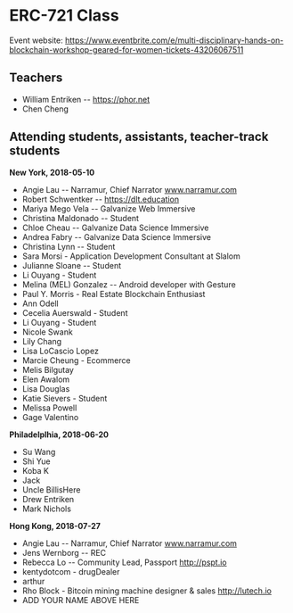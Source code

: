# ERC-721 Class

Event website: https://www.eventbrite.com/e/multi-disciplinary-hands-on-blockchain-workshop-geared-for-women-tickets-43206067511

## Teachers

* William Entriken -- https://phor.net
* Chen Cheng 

## Attending students, assistants, teacher-track students

**New York, 2018-05-10**

* Angie Lau -- Narramur, Chief Narrator www.narramur.com 
* Robert Schwentker -- https://dlt.education
* Mariya Mego Vela -- Galvanize Web Immersive
* Christina Maldonado -- Student
* Chloe Cheau -- Galvanize Data Science Immersive 
* Andrea Fabry -- Galvanize Data Science Immersive 
* Christina Lynn -- Student
* Sara Morsi - Application Development Consultant at Slalom 
* Julianne Sloane -- Student
* Li Ouyang - Student 
* Melina (MEL) Gonzalez -- Android developer with Gesture
* Paul Y. Morris - Real Estate Blockchain Enthusiast
* Ann Odell
* Cecelia Auerswald - Student
* Li Ouyang - Student
* Nicole Swank
* Lily Chang
* Lisa LoCascio Lopez
* Marcie Cheung - Ecommerce
* Melis Bilgutay
* Elen Awalom
* Lisa Douglas
* Katie Sievers - Student
* Melissa Powell
* Gage Valentino

**Philadelplhia, 2018-06-20**

* Su Wang
* Shi Yue
* Koba K
* Jack
* Uncle BillisHere
* Drew Entriken
* Mark Nichols

**Hong Kong, 2018-07-27**

* Angie Lau -- Narramur, Chief Narrator www.narramur.com
* Jens Wernborg -- REC
* Rebecca Lo -- Community Lead, Passport http://pspt.io
* kentydotcom - drugDealer
* arthur
* Rho Block - Bitcoin mining machine designer & sales http://lutech.io
* ADD YOUR NAME ABOVE HERE
